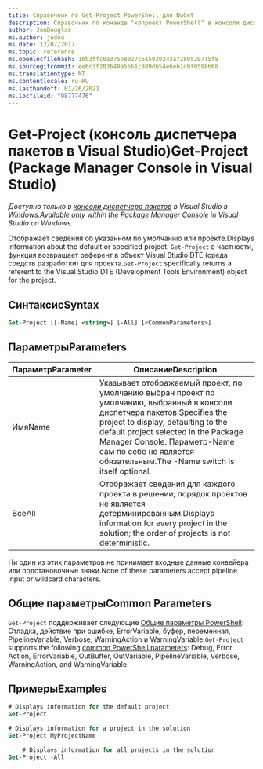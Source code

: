 ```yaml
---
title: Справочник по Get-Project PowerShell для NuGet
description: Справочник по команде "копроект PowerShell" в консоли диспетчера пакетов NuGet в Visual Studio.
author: JonDouglas
ms.author: jodou
ms.date: 12/07/2017
ms.topic: reference
ms.openlocfilehash: 16b3ffc0a375b8027c615020243a7289520715f8
ms.sourcegitcommit: ee6c3f203648a5561c809db54ebeb1d0f0598b68
ms.translationtype: MT
ms.contentlocale: ru-RU
ms.lasthandoff: 01/26/2021
ms.locfileid: "98777476"
---
```

# <a name="get-project-package-manager-console-in-visual-studio"></a><span data-ttu-id="de7b4-103">Get-Project (консоль диспетчера пакетов в Visual Studio)</span><span class="sxs-lookup"><span data-stu-id="de7b4-103">Get-Project (Package Manager Console in Visual Studio)</span></span>

<span data-ttu-id="de7b4-104">*Доступно только в [консоли диспетчера пакетов](../../consume-packages/install-use-packages-powershell.md) в Visual Studio в Windows.*</span><span class="sxs-lookup"><span data-stu-id="de7b4-104">*Available only within the [Package Manager Console](../../consume-packages/install-use-packages-powershell.md) in Visual Studio on Windows.*</span></span>

<span data-ttu-id="de7b4-105">Отображает сведения об указанном по умолчанию или проекте.</span><span class="sxs-lookup"><span data-stu-id="de7b4-105">Displays information about the default or specified project.</span></span> <span data-ttu-id="de7b4-106">`Get-Project` в частности, функция возвращает референт в объект Visual Studio DTE (среда средств разработки) для проекта.</span><span class="sxs-lookup"><span data-stu-id="de7b4-106">`Get-Project` specifically returns a referent to the Visual Studio DTE (Development Tools Environment) object for the project.</span></span>

## <a name="syntax"></a><span data-ttu-id="de7b4-107">Синтаксис</span><span class="sxs-lookup"><span data-stu-id="de7b4-107">Syntax</span></span>

```ps
Get-Project [[-Name] <string>] [-All] [<CommonParameters>]
```

## <a name="parameters"></a><span data-ttu-id="de7b4-108">Параметры</span><span class="sxs-lookup"><span data-stu-id="de7b4-108">Parameters</span></span>

| <span data-ttu-id="de7b4-109">Параметр</span><span class="sxs-lookup"><span data-stu-id="de7b4-109">Parameter</span></span> | <span data-ttu-id="de7b4-110">Описание</span><span class="sxs-lookup"><span data-stu-id="de7b4-110">Description</span></span> |
| --- | --- |
| <span data-ttu-id="de7b4-111">Имя</span><span class="sxs-lookup"><span data-stu-id="de7b4-111">Name</span></span> | <span data-ttu-id="de7b4-112">Указывает отображаемый проект, по умолчанию выбран проект по умолчанию, выбранный в консоли диспетчера пакетов.</span><span class="sxs-lookup"><span data-stu-id="de7b4-112">Specifies the project to display, defaulting to the default project selected in the Package Manager Console.</span></span> <span data-ttu-id="de7b4-113">Параметр-Name сам по себе не является обязательным.</span><span class="sxs-lookup"><span data-stu-id="de7b4-113">The -Name switch is itself optional.</span></span> |
| <span data-ttu-id="de7b4-114">Все</span><span class="sxs-lookup"><span data-stu-id="de7b4-114">All</span></span> | <span data-ttu-id="de7b4-115">Отображает сведения для каждого проекта в решении; порядок проектов не является детерминированным.</span><span class="sxs-lookup"><span data-stu-id="de7b4-115">Displays information for every project in the solution; the order of projects is not deterministic.</span></span> |

<span data-ttu-id="de7b4-116">Ни один из этих параметров не принимает входные данные конвейера или подстановочные знаки.</span><span class="sxs-lookup"><span data-stu-id="de7b4-116">None of these parameters accept pipeline input or wildcard characters.</span></span>

## <a name="common-parameters"></a><span data-ttu-id="de7b4-117">Общие параметры</span><span class="sxs-lookup"><span data-stu-id="de7b4-117">Common Parameters</span></span>

<span data-ttu-id="de7b4-118">`Get-Project` поддерживает следующие [Общие параметры PowerShell](/powershell/module/microsoft.powershell.core/about/about_commonparameters): Отладка, действие при ошибке, ErrorVariable, буфер, переменная, PipelineVariable, Verbose, WarningAction и WarningVariable.</span><span class="sxs-lookup"><span data-stu-id="de7b4-118">`Get-Project` supports the following [common PowerShell parameters](/powershell/module/microsoft.powershell.core/about/about_commonparameters): Debug, Error Action, ErrorVariable, OutBuffer, OutVariable, PipelineVariable, Verbose, WarningAction, and WarningVariable.</span></span>

## <a name="examples"></a><span data-ttu-id="de7b4-119">Примеры</span><span class="sxs-lookup"><span data-stu-id="de7b4-119">Examples</span></span>

```ps
# Displays information for the default project
Get-Project

# Displays information for a project in the solution
Get-Project MyProjectName

    # Displays information for all projects in the solution
Get-Project -All
```